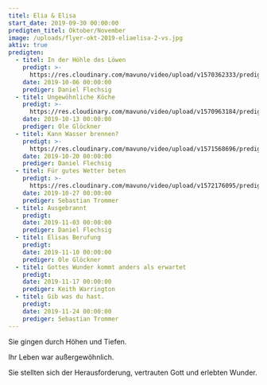 ```yaml
---
titel: Elia & Elisa
start_date: 2019-09-30 00:00:00
predigten_titel: Oktober/November
image: /uploads/flyer-okt-2019-eliaelisa-2-vs.jpg
aktiv: true
predigten:
  - titel: In der Höhle des Löwen
    predigt: >-
      https://res.cloudinary.com/mavuno/video/upload/v1570362333/predigten/Elia/2019_10_06_Predigt_DF_Elia_01.mp3
    date: 2019-10-06 00:00:00
    prediger: Daniel Flechsig
  - titel: Ungewöhnliche Köche
    predigt: >-
      https://res.cloudinary.com/mavuno/video/upload/v1570963184/predigten/Elia/20191013_Predigt_Gloeckner_Elia_und_Elisa_02.mp3
    date: 2019-10-13 00:00:00
    prediger: Ole Glöckner
  - titel: Kann Wasser brennen?
    predigt: >-
      https://res.cloudinary.com/mavuno/video/upload/v1571568696/predigten/Elia/20191020_Predigt_Flechsig_Elia_und_Elisa_3.mp3
    date: 2019-10-20 00:00:00
    prediger: Daniel Flechsig
  - titel: Für gutes Wetter beten
    predigt: >-
      https://res.cloudinary.com/mavuno/video/upload/v1572176095/predigten/Elia/20191027_Predigt_Trommer_Elia_und_Elisa_4.mp3
    date: 2019-10-27 00:00:00
    prediger: Sebastian Trommer
  - titel: Ausgebrannt
    predigt:
    date: 2019-11-03 00:00:00
    prediger: Daniel Flechsig
  - titel: Elisas Berufung
    predigt:
    date: 2019-11-10 00:00:00
    prediger: Ole Glöckner
  - titel: Gottes Wunder kommt anders als erwartet
    predigt:
    date: 2019-11-17 00:00:00
    prediger: Keith Warrington
  - titel: Gib was du hast.
    predigt:
    date: 2019-11-24 00:00:00
    prediger: Sebastian Trommer
---
```


Sie gingen durch Höhen und Tiefen.

Ihr Leben war au&szlig;ergewöhnlich.

Sie stellten sich der Herausforderung, vertrauten Gott und erlebten Wunder.